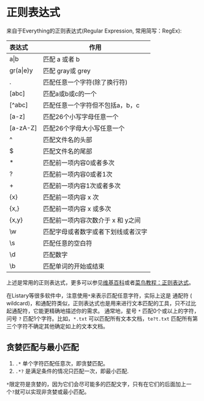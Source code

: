 # 正则表达式

来自于Everything的正则表达式(Regular Expression, 常用简写：RegEx):

|表达式| 作用|
|:--|--|
|a\|b | 匹配 a 或者 b|
|gr(a\|e)y| 匹配 gray或 grey|
|.|匹配任意一个字符(除了换行符)|
|[abc]|匹配a或b或c的一个|
|[^abc]|匹配任意一个字符但不包括a，b，c|
|[a-z]|匹配26个小写字母任意一个|
|[a-zA-Z]|匹配26个字母大小写任意一个|
|^|匹配文件名的头部|
|$|匹配文件名的尾部|
|*|匹配前一项内容0或者多次|
|?|匹配前一项内容0或者1次|
|+|匹配前一项内容1次或者多次|
|{x}|匹配前一项内容 x 次|
|{x,}|匹配前一项内容 x 或多次|
|{x,y}|匹配前一项内容次数介于 x 和 y之间|
|\w|匹配字母或者数字或者下划线或者汉字|
|\s|匹配任意的空白符|
|\d|匹配数字|
|\b|匹配单词的开始或结束|

上述是常用的正则表达式，更多可以参见[维基百科](https://zh.wikipedia.org/wiki/正则表达式)或者[菜鸟教程：正则表达式](https://www.runoob.com/regexp/regexp-syntax.html)。


在Listary等很多软件中，注意使用`*`来表示匹配任意字符，实际上这是 通配符 ( wildcard)，和通配符类似，正则表达式也是用来进行文本匹配的工具，只不过比起通配符，它能更精确地描述你的需求。 通常地，星号 `*` 匹配0个或以上的字符，问号 `?` 匹配1个字符。比如，`*.txt` 可以匹配所有文本文档，`te?t.txt` 匹配所有第三个字符不确定其他确定如上的文本文档。



## 贪婪匹配与最小匹配

1. `.*` 单个字符匹配任意次，即贪婪匹配。
2. `.*?` 是满足条件的情况只匹配一次，即最小匹配.

`*`限定符是贪婪的，因为它们会尽可能多的匹配文字，只有在它们的后面加上一个`?`就可以实现非贪婪或最小匹配。